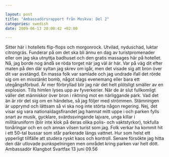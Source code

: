 ```yaml
--- 

layout: post
title: "Ambassadörsrapport från Moskva: Del 2" 
categories: swedish 
date: 2009-06-13 20:00:42 +02:00 

---
```


Sitter här i hotellets flip-flops och morgonrock. Utvilad, nyduschad, luktar citrongräs. Funderar på om det ska bli ännu en dag av turistpromenader eller om jag ska utnyttja badhuset och den gratis massages här på hotellet. Nå, jag borde nog ändå se röda torget när jag väl är här. Var på väg dit efter maten på den där syltan jag skrev om igår, men det visade sig att bron över dit var avstängd. En massa folk var samlade och jag undrade ifall det rörde sig om en misstänkt bomb, något slags evenemang eller bara ett utegångsförbud. Är mer förbryllad blir jag när det helt plötsligt smäller av en explosion. Tills himlen lyses upp av fyverkerier. När de är slut fullkomligt väller det människor över bron i riktning mot en närliggande park. Vad det än är rör det sig om en händelse, så jag följer med strömmen. Stämningen är upprymd och lättsam så vi ska nog inte störta någon regering. Nej, det visar sig vara nationaldagsfirandet jag hamnat mitt uppe i och parken fylls snart av musik, gycklare, svärdssvingande lajvare, unga killar i militäruniform (blir inte klok på deras olika polis- och vaktstyrkor), tokfulla tonåringar och en och annan vilsen turist som jag. Folk verkar ha kommit hit i ett 50-tal bussar som står parkerade längs vattnet. Hur som helst ett ypperligt tillfälle att studera ryskt kaos och kontroll. Senare försökte jag hitta den där utlovade punkspelningen men området kring parken var helt dött. Ambassadör Klangbot Svartfax 13 juni 09.56 
